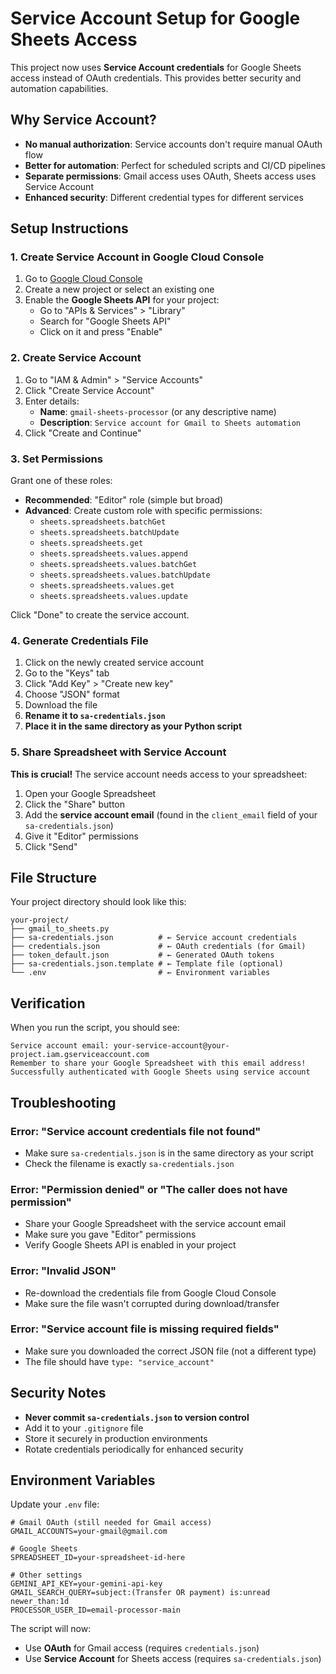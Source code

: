 # Service Account Setup for Google Sheets Access

This project now uses **Service Account credentials** for Google Sheets access instead of OAuth credentials. This provides better security and automation capabilities.

## Why Service Account?

- **No manual authorization**: Service accounts don't require manual OAuth flow
- **Better for automation**: Perfect for scheduled scripts and CI/CD pipelines
- **Separate permissions**: Gmail access uses OAuth, Sheets access uses Service Account
- **Enhanced security**: Different credential types for different services

## Setup Instructions

### 1. Create Service Account in Google Cloud Console

1. Go to [Google Cloud Console](https://console.cloud.google.com/)
2. Create a new project or select an existing one
3. Enable the **Google Sheets API** for your project:
   - Go to "APIs & Services" > "Library"
   - Search for "Google Sheets API"
   - Click on it and press "Enable"

### 2. Create Service Account

1. Go to "IAM & Admin" > "Service Accounts"
2. Click "Create Service Account"
3. Enter details:
   - **Name**: `gmail-sheets-processor` (or any descriptive name)
   - **Description**: `Service account for Gmail to Sheets automation`
4. Click "Create and Continue"

### 3. Set Permissions

Grant one of these roles:
- **Recommended**: "Editor" role (simple but broad)
- **Advanced**: Create custom role with specific permissions:
  - `sheets.spreadsheets.batchGet`
  - `sheets.spreadsheets.batchUpdate`
  - `sheets.spreadsheets.get`
  - `sheets.spreadsheets.values.append`
  - `sheets.spreadsheets.values.batchGet`
  - `sheets.spreadsheets.values.batchUpdate`
  - `sheets.spreadsheets.values.get`
  - `sheets.spreadsheets.values.update`

Click "Done" to create the service account.

### 4. Generate Credentials File

1. Click on the newly created service account
2. Go to the "Keys" tab
3. Click "Add Key" > "Create new key"
4. Choose "JSON" format
5. Download the file
6. **Rename it to `sa-credentials.json`**
7. **Place it in the same directory as your Python script**

### 5. Share Spreadsheet with Service Account

**This is crucial!** The service account needs access to your spreadsheet:

1. Open your Google Spreadsheet
2. Click the "Share" button
3. Add the **service account email** (found in the `client_email` field of your `sa-credentials.json`)
4. Give it "Editor" permissions
5. Click "Send"

## File Structure

Your project directory should look like this:

```
your-project/
├── gmail_to_sheets.py
├── sa-credentials.json          # ← Service account credentials
├── credentials.json             # ← OAuth credentials (for Gmail)
├── token_default.json           # ← Generated OAuth tokens
├── sa-credentials.json.template # ← Template file (optional)
└── .env                         # ← Environment variables
```

## Verification

When you run the script, you should see:

```
Service account email: your-service-account@your-project.iam.gserviceaccount.com
Remember to share your Google Spreadsheet with this email address!
Successfully authenticated with Google Sheets using service account
```

## Troubleshooting

### Error: "Service account credentials file not found"
- Make sure `sa-credentials.json` is in the same directory as your script
- Check the filename is exactly `sa-credentials.json`

### Error: "Permission denied" or "The caller does not have permission"
- Share your Google Spreadsheet with the service account email
- Make sure you gave "Editor" permissions
- Verify Google Sheets API is enabled in your project

### Error: "Invalid JSON"
- Re-download the credentials file from Google Cloud Console
- Make sure the file wasn't corrupted during download/transfer

### Error: "Service account file is missing required fields"
- Make sure you downloaded the correct JSON file (not a different type)
- The file should have `type: "service_account"`

## Security Notes

- **Never commit `sa-credentials.json` to version control**
- Add it to your `.gitignore` file
- Store it securely in production environments
- Rotate credentials periodically for enhanced security

## Environment Variables

Update your `.env` file:

```env
# Gmail OAuth (still needed for Gmail access)
GMAIL_ACCOUNTS=your-gmail@gmail.com

# Google Sheets
SPREADSHEET_ID=your-spreadsheet-id-here

# Other settings
GEMINI_API_KEY=your-gemini-api-key
GMAIL_SEARCH_QUERY=subject:(Transfer OR payment) is:unread newer_than:1d
PROCESSOR_USER_ID=email-processor-main
```

The script will now:
- Use **OAuth** for Gmail access (requires `credentials.json`)
- Use **Service Account** for Sheets access (requires `sa-credentials.json`) 